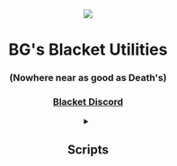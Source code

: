 <div align="center">
  <img src="https://media.discordapp.net/attachments/1067534469554245652/1092442307250360520/Random_Scripts_I_Sometimes_Make_With_Varying_Degrees_Of_Coding_Success.png?width=1325&height=662">
  <h1>BG's Blacket Utilities</h1>
  <h3>(Nowhere near as good as Death's)</h3>
  <h3><a href="https://discord.gg/blacket">Blacket Discord</a></h3>
</div>

</details>
<details>
<summary align="center"><h2>Scripts</h2></summary>

### [Global](Global/)
 * [Unblock Console](Global/UnblockConsole.js) // Prevents heartbeats and system logs in the console from taking up space.<br>
 * [Rainbow Theme](Global/RainbowTheme.js) // Turns everything onto the page into a different random color.<br>
 * [Ben Stewart Images](Global/BenStewartImages.js) // Changes every image on a page to an image of Ben Stewart's face.<br>
 * [Missing Blooks](Global/MissingBlooks.js) // Displays in console all the Blooks your account is missing.<br>
